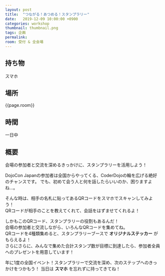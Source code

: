 ```yaml
---
layout: post
title:  "つながる！あつめる！スタンプラリー"
date:   2019-12-09 10:00:00 +0900
categories: workshop
thumbnail: thumbnail.png
tags: 企画
permalink:
room: 受付 & 全会場
---
```

## 持ち物
スマホ
## 場所
{{page.room}}
## 時間
一日中
## 概要
会場の参加者と交流を深めるきっかけに、スタンプラリーを活用しよう！

DojoCon Japanの参加者は全国からやってくる、CoderDojoの輪を広げる絶好のチャンスです。
でも、初めて会う人と何を話したらいいのか、困りますよね…。

そんな時は、相手の名札に貼ってあるQRコードをスマホでスキャンしてみよう！  
QRコードが相手のことを教えてくれて、会話をはずませてくれるよ！

しかもこのQRコード、スタンプラリーの役割もあるんだ！  
会場の参加者と交流しながら、いろんなQRコードを集めてね。  
QRコードを4種類集めると、スタンプラリーブースで **オリジナルステッカー** がもらえるよ！  
さらにさらに、みんなで集めた合計スタンプ数が目標に到達したら、参加者全員へのプレゼントを用意しています！

年に1度の全国イベント！スタンプラリーで交流を深め、次のステップへのきっかけをつかもう！
当日は **スマホ** を忘れずに持ってきてね！
